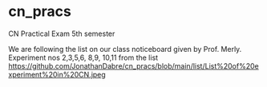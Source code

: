 # cn_pracs
CN Practical Exam 5th semester

We are following the list on our class noticeboard given by Prof. Merly.
Experiment nos 2,3,5,6, 8,9, 10,11 from the list
https://github.com/JonathanDabre/cn_pracs/blob/main/list/List%20of%20experiment%20in%20CN.jpeg
